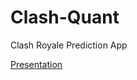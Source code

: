 # Clash-Quant

Clash Royale Prediction App

[Presentation](https://www.canva.com/design/DAG0NxMphI8/L00VsDh7YbjxL99xoQz6Dg/edi)
